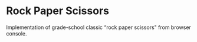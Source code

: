 # Rock Paper Scissors
Implementation of grade-school classic “rock paper scissors" from browser console.
